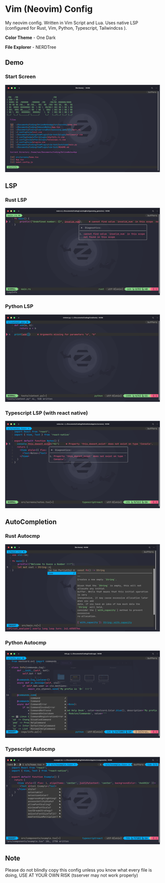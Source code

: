 
# Vim (Neovim) Config

My neovim config. Written in Vim Script and Lua. Uses native LSP (configured for Rust, Vim, Python, Typescript, Tailwindcss ).

**Color Theme** - One Dark

**File Explorer** - NERDTree



## Demo

### Start Screen
![Home](https://raw.githubusercontent.com/nav343/NvimConfig/main/nvim/images/home.png)

## LSP
### Rust LSP
![Rust Lsp](https://raw.githubusercontent.com/nav343/NvimConfig/main/nvim/images/rust_lsp.png)

### Python LSP
![Python Lsp](https://raw.githubusercontent.com/nav343/NvimConfig/main/nvim/images/python_lsp.png)

### Typescript LSP (with react native)
![Ts](https://raw.githubusercontent.com/nav343/NvimConfig/main/nvim/images/typescriptreact_lsp.png)

## AutoCompletion

### Rust Autocmp 
![Rust Autocmp](https://raw.githubusercontent.com/nav343/NvimConfig/main/nvim/images/rust_autocmp.png)

### Python Autocmp
![Python Autocmp](https://raw.githubusercontent.com/nav343/NvimConfig/main/nvim/images/python_autocmp.png)

### Typescript Autocmp
![Ts autocmp](https://raw.githubusercontent.com/nav343/NvimConfig/main/nvim/images/typescriptreact_autocmp.png)





## Note

Please do not blindly copy this config unless you know what every file is doing, USE AT YOUR OWN RISK (tsserver may not work properly)
